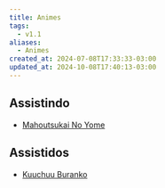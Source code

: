 ```yaml
---
title: Animes
tags:
  - v1.1
aliases:
  - Animes
created_at: 2024-07-08T17:33:33-03:00
updated_at: 2024-10-08T17:40:13-03:00
---
```


## Assistindo

- [Mahoutsukai No Yome](../entrada/2024/09/09/Mahoutsukai_No_Yome.md)


## Assistidos

- [Kuuchuu Buranko](../entrada/2024/07/08/Anime_Kuuchuu_Buranko.md)